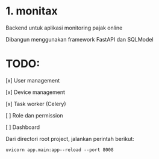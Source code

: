 # 1. monitax
Backend untuk aplikasi monitoring pajak online

Dibangun menggunakan framework FastAPI  dan SQLModel

# TODO:
[x] User management

[x] Device management

[x] Task worker (Celery)

[ ] Role dan permission

[ ] Dashboard

Dari directori root project, jalankan perintah berikut:
``` 
uvicorn app.main:app--reload --port 8008
